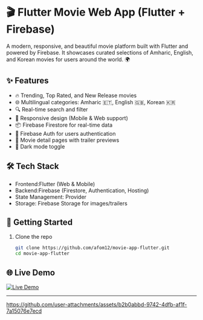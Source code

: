 # 🎬 Flutter Movie Web App (Flutter + Firebase)

A modern, responsive, and beautiful movie platform built with Flutter and powered by Firebase. It showcases curated selections of Amharic, English, and Korean movies for users around the world. 🌍

## ✨ Features









- 🔥 Trending, Top Rated, and New Release movies
- 🌐 Multilingual categories: Amharic 🇪🇹, English 🇬🇧, Korean 🇰🇷
- 🔍 Real-time search and filter
- 📱 Responsive design (Mobile & Web support)
- 📦 Firebase Firestore for real-time data
- 🔐 Firebase Auth for users authentication
- 🎥 Movie detail pages with trailer previews
- 🌙 Dark mode toggle

## 🛠️ Tech Stack

- Frontend:Flutter (Web & Mobile)
- Backend:Firebase (Firestore, Authentication, Hosting)
- State Management: Provider
- Storage: Firebase Storage for images/trailers

## 🚀 Getting Started

1. Clone the repo
   ```bash
   git clone https://github.com/afom12/movie-app-flutter.git
   cd movie-app-flutter

## 🌐 Live Demo
[![Live Demo](https://img.shields.io/badge/Demo-Live-green)](https://github.com/afom12/Flutter_Movie_Web)

___________________________________________________________________________________________________________________________

https://github.com/user-attachments/assets/b2b0abbd-9742-4dfb-af1f-7a15076e7ecd
